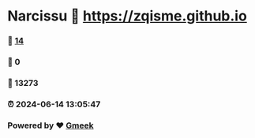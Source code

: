 # Narcissu :link: https://zqisme.github.io 
### :page_facing_up: [14](https://zqisme.github.io/tag.html) 
### :speech_balloon: 0 
### :hibiscus: 13273 
### :alarm_clock: 2024-06-14 13:05:47 
### Powered by :heart: [Gmeek](https://github.com/Meekdai/Gmeek)
